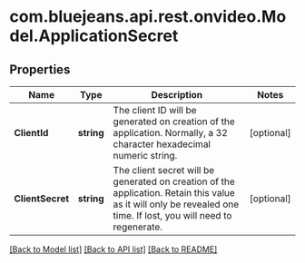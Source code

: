 # com.bluejeans.api.rest.onvideo.Model.ApplicationSecret
## Properties

Name | Type | Description | Notes
------------ | ------------- | ------------- | -------------
**ClientId** | **string** | The client ID will be generated on creation of the application. Normally, a 32 character hexadecimal numeric string. | [optional] 
**ClientSecret** | **string** | The client secret will be generated on creation of the application. Retain this value as it will only be revealed one time. If lost, you will need to regenerate. | [optional] 

[[Back to Model list]](../README.md#documentation-for-models) [[Back to API list]](../README.md#documentation-for-api-endpoints) [[Back to README]](../README.md)

